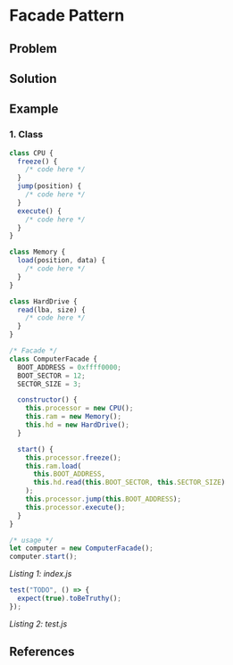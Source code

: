 # Facade Pattern
>

## Problem

## Solution

## Example

### 1. Class
```javascript
class CPU {
  freeze() {
    /* code here */
  }
  jump(position) {
    /* code here */
  }
  execute() {
    /* code here */
  }
}

class Memory {
  load(position, data) {
    /* code here */
  }
}

class HardDrive {
  read(lba, size) {
    /* code here */
  }
}

/* Facade */
class ComputerFacade {
  BOOT_ADDRESS = 0xffff0000;
  BOOT_SECTOR = 12;
  SECTOR_SIZE = 3;

  constructor() {
    this.processor = new CPU();
    this.ram = new Memory();
    this.hd = new HardDrive();
  }

  start() {
    this.processor.freeze();
    this.ram.load(
      this.BOOT_ADDRESS,
      this.hd.read(this.BOOT_SECTOR, this.SECTOR_SIZE)
    );
    this.processor.jump(this.BOOT_ADDRESS);
    this.processor.execute();
  }
}

/* usage */
let computer = new ComputerFacade();
computer.start();

```
*Listing 1: index.js*
```javascript
test("TODO", () => {
  expect(true).toBeTruthy();
});

```
*Listing 2: test.js*

## References

